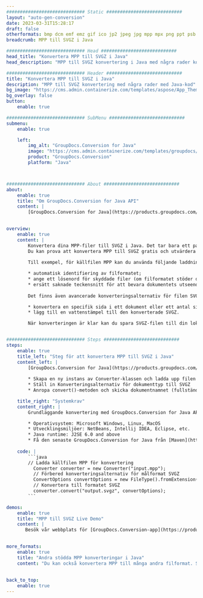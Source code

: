 ```yaml
---
############################# Static ############################
layout: "auto-gen-conversion"
date: 2023-03-31T15:28:17
draft: false
otherformats: bmp dcm emf emz gif ico jp2 jpeg jpg mpp mpx png ppt psb psd svg svgz tga tif tiff webp wmf wmz xer
breadcrumb: MPP till SVGZ i Java

############################# Head ############################
head_title: "Konvertera MPP till SVGZ i Java"
head_description: "MPP till SVGZ konvertering i Java med några rader kod. Konvertera över 160 filformat med hjälp av GroupDocs dokumentkonverterings-API för Java"

############################# Header ############################
title: "Konvertera MPP till SVGZ i Java"
description: "MPP till SVGZ konvertering med några rader med Java-kod"
bg_image: "https://cms.admin.containerize.com/templates/aspose/App_Themes/V3/images/bg/header1.png"
bg_overlay: false
button:
    enable: true

############################# SubMenu ############################
submenu:
    enable: true

    left:
        img_alt: "GroupDocs.Conversion for Java"
        image: "https://cms.admin.containerize.com/templates/groupdocs/images/product-logos/90x90-noborder/groupdocs-conversion-java.png"
        product: "GroupDocs.Conversion"
        platform: "Java"



############################# About ############################
about:
    enable: true
    title: "Om GroupDocs.Conversion for Java API"
    content: |
        [GroupDocs.Conversion for Java](https://products.groupdocs.com/conversion/java/) är ett avancerat filformatkonverterings-API för konvertering mellan populära bild- och dokumentformat som Microsoft Office, OpenDocument, PDF, HTML, e-post, CAD. och mycket mer med bara några rader kod. Det inbyggda API:t upptäcker automatiskt formaten för originaldokumenten och erbjuder många alternativ för att anpassa de konverterade dokumenten. Tillsammans med funktionen att extrahera information från ett dokument, stöder den också cachelagring av konverteringsresultaten till den lokala disken som standard. Men alla typer av cachelagring kan stödjas genom att implementera lämpliga gränssnitt - Amazon S3, Dropbox, Google Drive, Windows Azure, Reddis eller andra.
    

overview:
    enable: true
    content: |
        Konvertera dina MPP-filer till SVGZ i Java. Det tar bara ett par rader med Java-kod på valfri plattform, som Windows, Linux, macOS.
        Du kan prova att konvertera MPP till SVGZ gratis och utvärdera kvaliteten på konverteringsresultaten. Tillsammans med enkla filkonverteringsskript kan du prova mer sofistikerade alternativ för att ladda källfilen MPP och lagra SVGZ-utdata. 
        
        Till exempel, för källfilen MPP kan du använda följande laddningsalternativ:

        * automatisk identifiering av filformatet;
        * ange ett lösenord för skyddade filer (om filformatet stöder det);
        * ersätt saknade teckensnitt för att bevara dokumentets utseende.
        
        Det finns även avancerade konverteringsalternativ för filen SVGZ:

        * konvertera en specifik sida i ett dokument eller ett antal sidor;
        * lägg till en vattenstämpel till den konverterade SVGZ.

        När konverteringen är klar kan du spara SVGZ-filen till din lokala filsökväg eller till tredje parts lagring såsom FTP, Amazon S3, Google Drive, Dropbox etc. Observera - för att konvertera MPP till SVGZ behöver du inte installera någon ytterligare programvara, såsom MS Office, Open Office, Adobe Acrobat Reader etc.


############################# Steps ############################
steps:
    enable: true
    title_left: "Steg för att konvertera MPP till SVGZ i Java"
    content_left: |
        [GroupDocs.Conversion for Java](https://products.groupdocs.com/conversion/java/) låter utvecklare enkelt konvertera MPP fil till SVGZ med några rader kod.
        
        * Skapa en ny instans av Converter-klassen och ladda upp filen MPP med den fullständiga sökvägen
        * Ställ in Konverteringsalternativ för dokumenttyp till SVGZ
        * Anropa convert()-metoden och skicka dokumentnamnet (fullständig sökväg) och formatet (SVGZ) som en parameter

    title_right: "Systemkrav"
    content_right: |
        Grundläggande konvertering med GroupDocs.Conversion for Java API kan göras med bara några rader kod. Våra API:er stöds på alla större plattformar och operativsystem. Innan du kör koden nedan, se till att du har följande förutsättningar installerade på ditt system.

        * Operativsystem: Microsoft Windows, Linux, MacOS
        * Utvecklingsmiljöer: NetBeans, Intellij IDEA, Eclipse, etc.
        * Java runtime: J2SE 6.0 and above
        * Få den senaste GroupDocs.Conversion for Java från [Maven](https://repository.groupdocs.com/webapp/#/artifacts/browse/tree/General/repo/com/groupdocs/groupdocs-conversion)
         
    code: |
        ```java    
        // Ladda källfilen MPP för konvertering
          Converter converter = new Converter("input.mpp");
          // Förbered konverteringsalternativ för målformat SVGZ
          ConvertOptions convertOptions = new FileType().fromExtension("svgz").getConvertOptions();
          // Konvertera till formatet SVGZ
          converter.convert("output.svgz", convertOptions);
        ```

demos:
    enable: true
    title: "MPP till SVGZ Live Demo"
    content: |
       Besök vår webbplats för [GroupDocs.Conversion-app](https://products.groupdocs.app/conversion/family) och försök konvertera MPP till SVGZ nu. Den kostnadsfria demon har följande fördelar
          

more_formats:
    enable: true
    title: "Andra stödda MPP konverteringar i Java"
    content: "Du kan också konvertera MPP till många andra filformat. Se listan nedan."
       
       
back_to_top:
    enable: true
---
```

